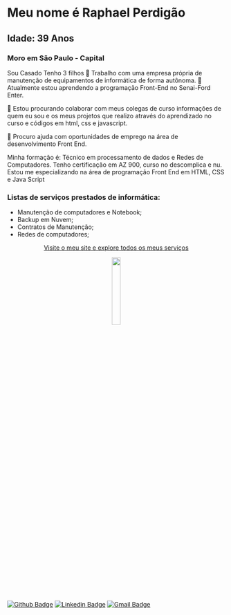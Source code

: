 

# Meu nome é Raphael Perdigão
## Idade: 39 Anos
### Moro em São Paulo - Capital
Sou Casado
Tenho 3 filhos
🔭 Trabalho com uma  empresa própria de manutenção de equipamentos de informática de forma autônoma. 
🌱 Atualmente estou aprendendo a programação Front-End no Senai-Ford Enter.

👯 Estou procurando colaborar com meus colegas de curso informações de quem eu sou e os meus projetos que realizo através do aprendizado no curso e códigos em html, css e javascript.

🤔 Procuro ajuda com oportunidades de emprego na área de desenvolvimento Front End.


Minha formação é: Técnico em processamento de dados e Redes de Computadores.
Tenho certificação em AZ 900, curso no descomplica e nu.
Estou me especializando na área de programação Front End em HTML, CSS e Java Script


### Listas de serviços prestados de informática:
- Manutenção de computadores e Notebook;
- Backup em Nuvem;
- Contratos de Manutenção;
- Redes de computadores;


<p align="center"><a href="https://www.sysgaya.com.br/">Visite o meu site e explore todos os meus serviços</a></p>

<p align="center">
<img src="https://raw.githubusercontent.com/MatheusHonorato/curso-front-end-marco-bruno/master/html-css-js.png" width="20%"></p>


[![Github Badge](https://img.shields.io/badge/-Github-000?style=square&logo=Github&logoColor=white&link=https://github.com/raperdigao)](https://github.com/raperdigao)
[![Linkedin Badge](https://img.shields.io/badge/-Linkedin-blue?style=square&logo=Linkedin&logoColor=white&link=http://linkedin.com/in/raphaelpagniperdigao)](http://linkedin.com/in/raphaelpagniperdigao)
[![Gmail Badge](https://img.shields.io/badge/-Gmail-red?style=square&logo=Gmail&logoColor=white&link=mailto:ra.perdigao@gmail.com)](mailto:ra.perdigao@gmail.com)
 
